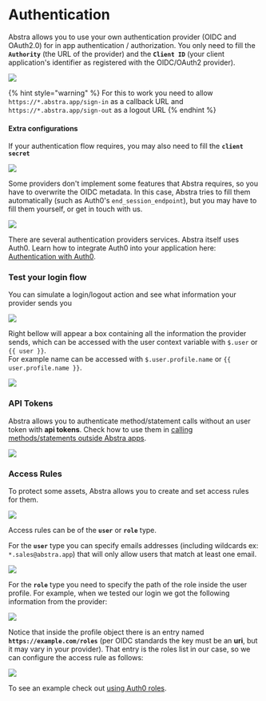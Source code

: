 # Authentication

Abstra allows you to use your own authentication provider (OIDC and OAuth2.0) for in app authentication / authorization. You only need to fill the **`Authority`** (the URL of the provider) and the **`Client ID`** (your client application's identifier as registered with the OIDC/OAuth2 provider).

![](<../../.gitbook/assets/image (57) (1) (1) (1).png>)

{% hint style="warning" %}
For this to work you need to allow `https://*.abstra.app/sign-in` as a callback URL and `https://*.abstra.app/sign-out` as a logout URL&#x20;
{% endhint %}

#### Extra configurations

If your authentication flow requires, you may also need to fill the **`client secret`**

![](<../../.gitbook/assets/image (52) (1) (1) (1).png>)

Some providers don't implement some features that Abstra requires, so you have to overwrite the OIDC metadata. In this case, Abstra tries to fill them automatically (such as Auth0's `end_session_endpoint`), but you may have to fill them yourself, or get in touch with us.

![](<../../.gitbook/assets/image (54) (1) (1).png>)

There are several authentication providers services. Abstra itself uses Auth0. Learn how to integrate Auth0 into your application here: [Authentication with Auth0](../../tutorials/common-tecniques/auth-with-auth0.md).

### Test your login flow

You can simulate a login/logout action and see what information your provider sends you

![](../../.gitbook/assets/try-now.gif)

Right bellow will appear a box containing all the information the provider sends, which can be accessed with the user context variable with `$.user` or `{{ user }}`.\
For example name can be accessed with `$.user.profile.name` or `{{ user.profile.name }}`.

![](<../../.gitbook/assets/image (49) (1) (1).png>)

### API Tokens

Abstra allows you to authenticate method/statement calls without an user token with **api tokens**. Check how to use them in [calling methods/statements outside Abstra apps](../../tutorials/common-tecniques/calling-connectors-or-tables-from-outside-abstra.md).

![](<../../.gitbook/assets/image (53) (1).png>)

### Access Rules

To protect some assets, Abstra allows you to create and set access rules for them.

![](<../../.gitbook/assets/image (50) (1).png>)

Access rules can be of the **`user`** or **`role`** type.&#x20;

For the **`user`** type you can specify emails addresses (including wildcards ex: `*.sales@abstra.app`) that will only allow users that match at least one email.

![](<../../.gitbook/assets/image (47) (1) (1).png>)

For the **`role`** type you need to specify the path of the role inside the user profile. For example, when we tested our login we got the following information from the provider:

![](<../../.gitbook/assets/image (49) (1) (1).png>)

Notice that inside the profile object there is an entry named **`https://example.com/roles`** (per OIDC standards the key must be an **uri**, but it may vary in your provider). That entry is the roles list in our case, so we can configure the access rule as follows:

![](<../../.gitbook/assets/image (51) (1) (1) (1).png>)

To see an example check out [using Auth0 roles](../../tutorials/common-tecniques/auth0-roles.md).
